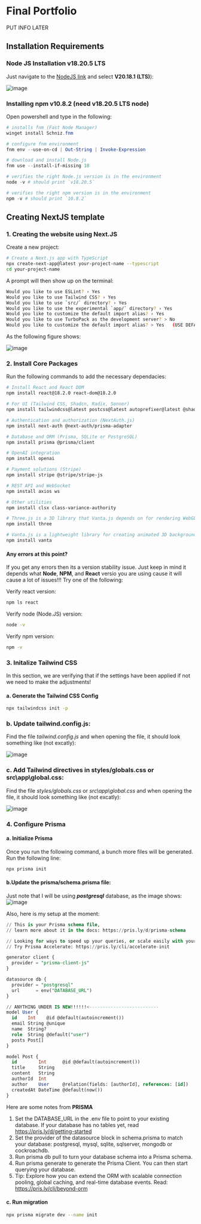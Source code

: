 # Final Portfolio

PUT INFO LATER



## Installation Requirements




### Node JS Installation v18.20.5 LTS
Just navigate to the [NodeJS link](https://nodejs.org/en/download/package-manager) and select **V20.18.1 (LTS)**):

![image](https://github.com/user-attachments/assets/8eb49321-db80-4ae0-9cf7-2115877f69bf)




### Installing npm v10.8.2 (need v18.20.5 LTS node)
Open powershell and type in the following:
```powershell
# installs fnm (Fast Node Manager)
winget install Schniz.fnm

# configure fnm environment
fnm env --use-on-cd | Out-String | Invoke-Expression

# download and install Node.js
fnm use --install-if-missing 18

# verifies the right Node.js version is in the environment
node -v # should print `v18.20.5`

# verifies the right npm version is in the environment
npm -v # should print `10.8.2`
```










## Creating NextJS template

### 1. Creating the website using Next.JS
Create a new project:
```bash
# Create a Next.js app with TypeScript
npx create-next-app@latest your-project-name --typescript
cd your-project-name
```

A prompt will then show up on the terminal:
```bash
Would you like to use ESLint? › Yes
Would you like to use Tailwind CSS? › Yes
Would you like to use `src/` directory? › Yes
Would you like to use the experimental `app/` directory? › Yes
Would you like to customize the default import alias? › Yes
Would you like to use TurboPack as the development server? > No
Would you like to customize the default import alias? > Yes   (USE DEFAULT, JUST PRESS "ENTER")
```

As the following figure shows:

![image](https://github.com/user-attachments/assets/fcd32271-f1c9-46f6-9428-4be9c50842ea)


### 2. Install Core Packages
Run the following commands to add the necessary dependacies:
```bash
# Install React and React DOM
npm install react@18.2.0 react-dom@18.2.0

# For UI (Tailwind CSS, Shadcn, Radix, Sonner)
npm install tailwindcss@latest postcss@latest autoprefixer@latest @shadcn/ui radix-ui sonner

# Authentication and authorization (NextAuth.js)
npm install next-auth @next-auth/prisma-adapter

# Database and ORM (Prisma, SQLite or PostgreSQL)
npm install prisma @prisma/client

# OpenAI integration
npm install openai

# Payment solutions (Stripe)
npm install stripe @stripe/stripe-js

# REST API and WebSocket
npm install axios ws

# Other utilities
npm install clsx class-variance-authority

# Three.js is a 3D library that Vanta.js depends on for rendering WebGL-based animations.
npm install three

# Vanta.js is a lightweight library for creating animated 3D backgrounds using WebGL.
npm install vanta
```

#### Any errors at this point? 
If you get any errors then its a version stability issue. Just keep in mind it depends what **Node**, **NPM**, and **React** versio you are using cause it will cause a lot of issues!!! Try one of the following:

Verify react version:
```bash
npm ls react
```

Verify node (Node.JS) version:
```bash
node -v
```

Verify npm version:
```bash
npm -v
```


### 3. Initalize Tailwind CSS
In this section, we are verifying that if the settings have been applied if not we need to make the adjustments!


#### a. Generate the Tailwind CSS Config
```bash
npx tailwindcss init -p
```




### b. Update **tailwind.config.js**:
Find the file *tailwind.config.js* and when opening the file, it should look something like (not excatly):

![image](https://github.com/user-attachments/assets/3bd020d4-8a12-40fa-b9e1-db8fc548e7e5)



### c. Add Tailwind directives in **styles/globals.css**  or **src\app\global.css**:
Find the file  *styles/globals.css*  or *src\app\global.css* and when opening the file, it should look something like (not excatly):

![image](https://github.com/user-attachments/assets/5750a9f4-1363-4c87-98fa-beb24a5c387c)



### 4. Configure Prisma

#### a. Initialize Prisma
Once you run the following command, a bunch more files will be generated. Run the following line:
```bash
npx prisma init
```

#### b.Update the **prisma/schema.prisma** file:
Just note that I will be using ***postgresql*** database, as the image shows:
![image](https://github.com/user-attachments/assets/a205883b-e0a5-4515-91ab-468be006bd45)


Also, here is my setup at the moment:
```sql
// This is your Prisma schema file,
// learn more about it in the docs: https://pris.ly/d/prisma-schema

// Looking for ways to speed up your queries, or scale easily with your serverless or edge functions?
// Try Prisma Accelerate: https://pris.ly/cli/accelerate-init

generator client {
  provider = "prisma-client-js"
}

datasource db {
  provider = "postgresql"
  url      = env("DATABASE_URL")
}

// ANYTHING UNDER IS NEW!!!!!!<--------------------------
model User {
  id    Int    @id @default(autoincrement())
  email String @unique
  name  String?
  role  String @default("user")
  posts Post[]
}

model Post {
  id        Int      @id @default(autoincrement())
  title     String
  content   String
  authorId  Int
  author    User     @relation(fields: [authorId], references: [id])
  createdAt DateTime @default(now())
}
```


Here are some notes from **PRISMA**
1. Set the DATABASE_URL in the .env file to point to your existing database. If your database has no tables yet, read https://pris.ly/d/getting-started
2. Set the provider of the datasource block in schema.prisma to match your database: postgresql, mysql, sqlite, sqlserver, mongodb or cockroachdb.
3. Run prisma db pull to turn your database schema into a Prisma schema.
4. Run prisma generate to generate the Prisma Client. You can then start querying your database.
5. Tip: Explore how you can extend the ORM with scalable connection pooling, global caching, and real-time database events. Read: https://pris.ly/cli/beyond-orm


#### c. Run migration
```bash
npx prisma migrate dev --name init
```


































